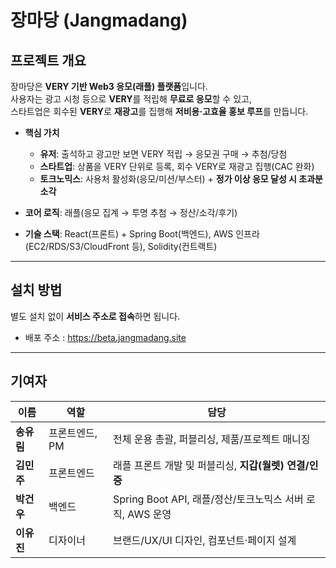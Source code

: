 # 장마당 (Jangmadang)

## 프로젝트 개요
장마당은 **VERY 기반 Web3 응모(래플) 플랫폼**입니다.  
사용자는 광고 시청 등으로 **VERY**를 적립해 **무료로 응모**할 수 있고,  
스타트업은 회수된 **VERY**로 **재광고**를 집행해 **저비용·고효율 홍보 루프**를 만듭니다.

- **핵심 가치**
  - **유저**: 출석하고 광고만 보면 VERY 적립 → 응모권 구매 → 추첨/당첨
  - **스타트업**: 상품을 VERY 단위로 등록, 회수 VERY로 재광고 집행(CAC 완화)
  - **토크노믹스**: 사용처 활성화(응모/미션/부스터) + **정가 이상 응모 달성 시 초과분 소각**
  
- **코어 로직**: 래플(응모 집계 → 투명 추첨 → 정산/소각/후기)
- **기술 스택**: React(프론트) + Spring Boot(백엔드), AWS 인프라(EC2/RDS/S3/CloudFront 등), Solidity(컨트랙트)

---

## 설치 방법
별도 설치 없이 **서비스 주소로 접속**하면 됩니다.

- 배포 주소 : <https://beta.jangmadang.site>

---

## 기여자
| 이름 | 역할 | 담당 |
|---|---|---|
| **송유림** | 프론트엔드, PM | 전체 운용 총괄, 퍼블리싱, 제품/프로젝트 매니징 |
| **김민주** | 프론트엔드 | 래플 프론트 개발 및 퍼블리싱, **지갑(월렛) 연결/인증** |
| **박건우** | 백엔드 | Spring Boot API, 래플/정산/토크노믹스 서버 로직, AWS 운영 |
| **이유진** | 디자이너 | 브랜드/UX/UI 디자인, 컴포넌트·페이지 설계 |
